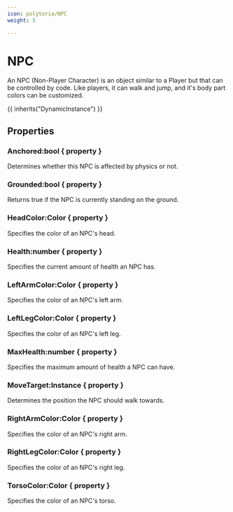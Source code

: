 ```yaml
---
icon: polytoria/NPC
weight: 5

---
```


# NPC

An NPC (Non-Player Character) is an object similar to a Player but that can be controlled by code. Like players, it can walk and jump, and it's body part colors can be customized.

{{ inherits("DynamicInstance") }}

## Properties

### Anchored:bool { property }
Determines whether this NPC is affected by physics or not.

### Grounded:bool { property }
Returns true if the NPC is currently standing on the ground.

### HeadColor:Color { property }
Specifies the color of an NPC's head.

### Health:number { property }
Specifies the current amount of health an NPC has.

### LeftArmColor:Color { property }
Specifies the color of an NPC's left arm.

### LeftLegColor:Color { property }
Specifies the color of an NPC's left leg.

### MaxHealth:number { property }
Specifies the maximum amount of health a NPC can have.

### MoveTarget:Instance { property }
Determines the position the NPC should walk towards.

### RightArmColor:Color { property }
Specifies the color of an NPC's right arm.

### RightLegColor:Color { property }
Specifies the color of an NPC's right leg.

### TorsoColor:Color { property }
Specifies the color of an NPC's torso.